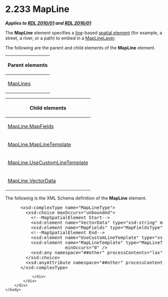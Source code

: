 <html dir="LTR" xmlns:mshelp="http://msdn.microsoft.com/mshelp" xmlns:ddue="http://ddue.schemas.microsoft.com/authoring/2003/5" xmlns:xlink="http://www.w3.org/1999/xlink" xmlns:tool="http://www.microsoft.com/tooltip">
    <head>
        <meta http-equiv="Content-Type" content="text/html; CHARSET=utf-8"></meta>
        <meta name="save" content="history"></meta>
        <title>2.233 MapLine</title>
        <xml>
            <mshelp:toctitle title="2.233 MapLine"></mshelp:toctitle>
            <mshelp:rltitle title="[MS-RDL]: MapLine"></mshelp:rltitle>
            <mshelp:keyword index="A" term="848562bc-c49f-443c-8002-ae8d395f9fde"></mshelp:keyword>
            <mshelp:attr name="DCSext.ContentType" value="open specification"></mshelp:attr>
            <mshelp:attr name="AssetID" value="848562bc-c49f-443c-8002-ae8d395f9fde"></mshelp:attr>
            <mshelp:attr name="TopicType" value="kbRef"></mshelp:attr>
            <mshelp:attr name="DCSext.Title" value="[MS-RDL]: MapLine" />
        </xml>
    </head>
    <body>
        <div id="header">
            <h1 class="heading">2.233 MapLine</h1>
        </div>
        <div id="mainSection">
            <div id="mainBody">
                <div id="allHistory" class="saveHistory"></div>
                <div id="sectionSection0" class="section" name="collapseableSection">
                    

<p><b><i>Applies to </i></b><a href="3428e690-a348-4ec7-8a6a-8efb42d2cdee.md"><b><i>RDL 2010/01</i></b></a><b><i>
and </i></b><a href="52ce3983-2bfc-4e72-9359-42aaf5fe4509.md"><b><i>RDL 2016/01</i></b></a></p>

<p>The <b>MapLine</b> element specifies a <a href="b2482b3f-74ab-4ca8-a9e5-c07955011743.md#gt_f22336b1-9342-44fa-a0e9-4168c9f428c7">line</a>-based <a href="b2482b3f-74ab-4ca8-a9e5-c07955011743.md#gt_b3b56eec-161d-4b39-ba40-58ab23498b8d">spatial element</a> (for
example, a street, a river, or a path) to embed in a <a href="8681b1dc-d73e-4d35-b4fa-f7f459d4a304.md">MapLineLayer</a>.</p>

<p>The following are the parent and child elements of the <b>MapLine</b>
element.</p>

<table>
 <thead>
  <tr>
   <th>
   <p>Parent elements</p>
   </th>
  </tr>
 </thead>
 <tr>
  <td>
  <p><a href="b314a25c-0efa-4da3-abe8-1fffed558555.md">MapLines</a></p>
  </td>
 </tr>
</table>

<p> </p>

<table>
 <thead>
  <tr>
   <th>
   <p>Child elements</p>
   </th>
  </tr>
 </thead>
 <tr>
  <td>
  <p><a href="b4684298-3596-48d8-836c-5313ddc572f9.md">MapLine.MapFields</a></p>
  </td>
 </tr>
 <tr>
  <td>
  <p><a href="bb830dd1-51d5-4d50-8c5d-62cdf2e283a4.md">MapLine.MapLineTemplate</a></p>
  </td>
 </tr>
 <tr>
  <td>
  <p><a href="5d62095f-f196-44f8-a042-4e511e0e84c5.md">MapLine.UseCustomLineTemplate</a></p>
  </td>
 </tr>
 <tr>
  <td>
  <p><a href="8e9f0b23-d3e3-4683-92c7-1ae5036a2f76.md">MapLine.VectorData</a></p>
  </td>
 </tr>
</table>

<p>The following is the XML Schema definition of the <b>MapLine</b>
element.</p>

<dl>
<dd>
<div><pre> &lt;xsd:complexType name=&quot;MapLineType&quot;&gt;
   &lt;xsd:choice maxOccurs=&quot;unbounded&quot;&gt;
     &lt;!--MapSpatialElement Start--&gt;
     &lt;xsd:element name=&quot;VectorData&quot; type=&quot;xsd:string&quot; minOccurs=&quot;1&quot; /&gt;
     &lt;xsd:element name=&quot;MapFields&quot; type=&quot;MapFieldsType&quot; minOccurs=&quot;0&quot; /&gt;
     &lt;!--MapSpatialElement End--&gt;
     &lt;xsd:element name=&quot;UseCustomLineTemplate&quot; type=&quot;xsd:string&quot; minOccurs=&quot;0&quot; /&gt;
     &lt;xsd:element name=&quot;MapLineTemplate&quot; type=&quot;MapLineTemplateType&quot; 
                  minOccurs=&quot;0&quot; /&gt;
     &lt;xsd:any namespace=&quot;##other&quot; processContents=&quot;lax&quot; /&gt;
   &lt;/xsd:choice&gt;
   &lt;xsd:anyAttribute namespace=&quot;##other&quot; processContents=&quot;lax&quot; /&gt;
 &lt;/xsd:complexType&gt;
</pre></div>
</dd></dl>


                </div>
            </div>
        </div>
    </body>
</html>